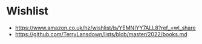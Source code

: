 
# Wishlist

- <https://www.amazon.co.uk/hz/wishlist/ls/YEMNIYY7ALL8?ref_=wl_share>
- <https://github.com/TerryLansdown/lists/blob/master/2022/books.md>